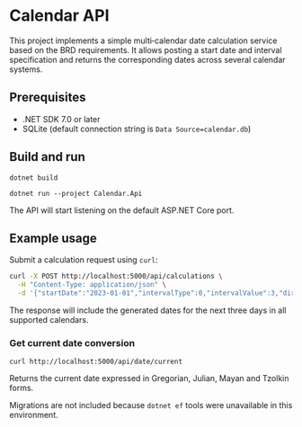 # Calendar API

This project implements a simple multi‑calendar date calculation service based on the BRD requirements. It allows posting a start date and interval specification and returns the corresponding dates across several calendar systems.

## Prerequisites
- .NET SDK 7.0 or later
- SQLite (default connection string is `Data Source=calendar.db`)

## Build and run
```
dotnet build

dotnet run --project Calendar.Api
```
The API will start listening on the default ASP.NET Core port.

## Example usage
Submit a calculation request using `curl`:
```bash
curl -X POST http://localhost:5000/api/calculations \
  -H "Content-Type: application/json" \
  -d '{"startDate":"2023-01-01","intervalType":0,"intervalValue":3,"direction":0}'
```
The response will include the generated dates for the next three days in all supported calendars.

### Get current date conversion
```
curl http://localhost:5000/api/date/current
```
Returns the current date expressed in Gregorian, Julian, Mayan and Tzolkin forms.

Migrations are not included because `dotnet ef` tools were unavailable in this environment.
